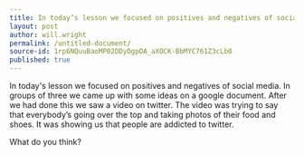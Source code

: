 ```yaml
---
title: In today’s lesson we focused on positives and negatives of social media
layout: post
author: will.wright
permalink: /untitled-document/
source-id: 1rp6NQuuBaoMP02DDyDgpOA_aXOCK-BbMYC761Z3cLb0
published: true
---
```

In today's lesson we focused on positives and negatives of social media. In groups of three we came up with some ideas on a google document. After we had done this we saw a video on twitter. The video was trying to say that everybody’s going over the top and taking photos of their food and shoes. It was showing us that people are addicted to twitter.

What do you think?

